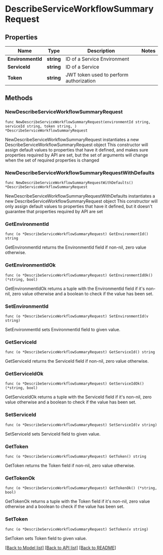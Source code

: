 # DescribeServiceWorkflowSummaryRequest

## Properties

Name | Type | Description | Notes
------------ | ------------- | ------------- | -------------
**EnvironmentId** | **string** | ID of a Service Environment | 
**ServiceId** | **string** | ID of a Service | 
**Token** | **string** | JWT token used to perform authorization | 

## Methods

### NewDescribeServiceWorkflowSummaryRequest

`func NewDescribeServiceWorkflowSummaryRequest(environmentId string, serviceId string, token string, ) *DescribeServiceWorkflowSummaryRequest`

NewDescribeServiceWorkflowSummaryRequest instantiates a new DescribeServiceWorkflowSummaryRequest object
This constructor will assign default values to properties that have it defined,
and makes sure properties required by API are set, but the set of arguments
will change when the set of required properties is changed

### NewDescribeServiceWorkflowSummaryRequestWithDefaults

`func NewDescribeServiceWorkflowSummaryRequestWithDefaults() *DescribeServiceWorkflowSummaryRequest`

NewDescribeServiceWorkflowSummaryRequestWithDefaults instantiates a new DescribeServiceWorkflowSummaryRequest object
This constructor will only assign default values to properties that have it defined,
but it doesn't guarantee that properties required by API are set

### GetEnvironmentId

`func (o *DescribeServiceWorkflowSummaryRequest) GetEnvironmentId() string`

GetEnvironmentId returns the EnvironmentId field if non-nil, zero value otherwise.

### GetEnvironmentIdOk

`func (o *DescribeServiceWorkflowSummaryRequest) GetEnvironmentIdOk() (*string, bool)`

GetEnvironmentIdOk returns a tuple with the EnvironmentId field if it's non-nil, zero value otherwise
and a boolean to check if the value has been set.

### SetEnvironmentId

`func (o *DescribeServiceWorkflowSummaryRequest) SetEnvironmentId(v string)`

SetEnvironmentId sets EnvironmentId field to given value.


### GetServiceId

`func (o *DescribeServiceWorkflowSummaryRequest) GetServiceId() string`

GetServiceId returns the ServiceId field if non-nil, zero value otherwise.

### GetServiceIdOk

`func (o *DescribeServiceWorkflowSummaryRequest) GetServiceIdOk() (*string, bool)`

GetServiceIdOk returns a tuple with the ServiceId field if it's non-nil, zero value otherwise
and a boolean to check if the value has been set.

### SetServiceId

`func (o *DescribeServiceWorkflowSummaryRequest) SetServiceId(v string)`

SetServiceId sets ServiceId field to given value.


### GetToken

`func (o *DescribeServiceWorkflowSummaryRequest) GetToken() string`

GetToken returns the Token field if non-nil, zero value otherwise.

### GetTokenOk

`func (o *DescribeServiceWorkflowSummaryRequest) GetTokenOk() (*string, bool)`

GetTokenOk returns a tuple with the Token field if it's non-nil, zero value otherwise
and a boolean to check if the value has been set.

### SetToken

`func (o *DescribeServiceWorkflowSummaryRequest) SetToken(v string)`

SetToken sets Token field to given value.



[[Back to Model list]](../README.md#documentation-for-models) [[Back to API list]](../README.md#documentation-for-api-endpoints) [[Back to README]](../README.md)


